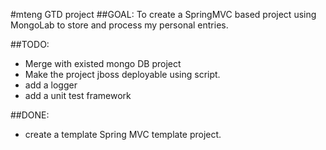 #mteng GTD project
##GOAL:
To create a SpringMVC based project using MongoLab to store and process my personal entries.

##TODO:
* Merge with existed mongo DB project
* Make the project jboss deployable using script.
* add a logger
* add a unit test framework

##DONE:
* create a template Spring MVC template project.
